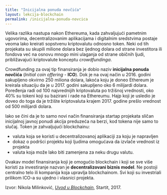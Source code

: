 ```yaml
---
title: "Inicijalna ponuda novčića"
layout: lekcija-blockchain
permalink: /inicijalna-ponuda-novcica
---
```




Velika razlika nastupa nakon Ethereuma, kada zahvaljujući pametnim ugovorima, decentralizovanim aplikacijama i digitalnim sredstvima postaje veoma lako kreirati sopstvenu kriptovalutu odnosno token. Neki od tih projekata su skupili milione dolara bez ijednog dolara od strane investitora ili fondova već na osnovu mnogo mini ulaganja od strane običnih ljudi, približavajući kriptovalute konceptu *crowdfundinga*.

Crowdfunding za ovaj tip finansiranja je dobio naziv **inicijalna ponuda novčića** (*Initial coin offering* - **ICO**). Dok je na ovaj način u 2016. godini sakupljeno okvirno 250 miliona dolara, lakoća koju je doneo Ethereum je kreirala situaciju da je u 2017. godini sakupljeno oko 6 milijardi dolara. Poređenja radi od 100 najvrednijih kriptovaluta po tržišnoj vrednosti, oko 40% su tokeni koji su bazirani i rade na Ethereumu. Hajp koji je usledio je doveo do toga da je tržište kriptovaluta krajem 2017. godine prešlo vrednost od 500 milijardi dolara.

Iako se čini da je to samo novi način finansiranja startap projekata sličan inicijalnoj javnoj ponudi akcija preduzeća na berzi, kod tokena nije samo to slučaj. Token je zahvaljujući blockchainu:

- valuta koja se koristi u decentralizovanoj aplikaciji za koju je napravljen
- dokaz o podršci projektu koji ljudima omogućava da izvlače vrednost iz projekta
- valuta koja može lako biti zamenjena za neku drugu valutu.

Ovakav model finansiranja koji je omogućio blockchain i koji se sve više koristi za investiranje nazvan je **decentralizovani biznis model**. Ne postoji centralno telo ili kompanija koja upravlja blockchainom. Svi koji su investriali prilikom ICO-a su ujedno i vlasnici projekta.



Izvor: Nikola Milinković, *[Uvod u Blockchain](https://startit.rs/uvod-u-blockchain-kriptovalute-trendovi-i-hajp/)*, Startit, 2017.
